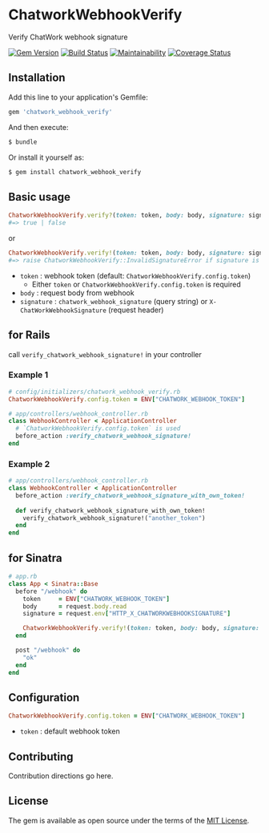 # ChatworkWebhookVerify
Verify ChatWork webhook signature

[![Gem Version](https://badge.fury.io/rb/chatwork_webhook_verify.svg)](https://badge.fury.io/rb/chatwork_webhook_verify)
[![Build Status](https://github.com/sue445/chatwork_webhook_verify/workflows/test/badge.svg?branch=master)](https://github.com/sue445/chatwork_webhook_verify/actions?query=workflow%3Atest)
[![Maintainability](https://api.codeclimate.com/v1/badges/d7ea5e910c29987c7c0e/maintainability)](https://codeclimate.com/github/sue445/chatwork_webhook_verify/maintainability)
[![Coverage Status](https://coveralls.io/repos/github/sue445/chatwork_webhook_verify/badge.svg?branch=master)](https://coveralls.io/github/sue445/chatwork_webhook_verify?branch=master)

## Installation
Add this line to your application's Gemfile:

```ruby
gem 'chatwork_webhook_verify'
```

And then execute:
```bash
$ bundle
```

Or install it yourself as:
```bash
$ gem install chatwork_webhook_verify
```

## Basic usage
```ruby
ChatworkWebhookVerify.verify?(token: token, body: body, signature: signature)
#=> true | false
```

or 

```ruby
ChatworkWebhookVerify.verify!(token: token, body: body, signature: signature)
#=> raise ChatworkWebhookVerify::InvalidSignatureError if signature is invalid
```

* `token` : webhook token (default: `ChatworkWebhookVerify.config.token`)
  * Either `token` or `ChatworkWebhookVerify.config.token` is required
* `body` : request body from webhook
* `signature` : `chatwork_webhook_signature` (query string) or `X-ChatWorkWebhookSignature` (request header)

## for Rails
call `verify_chatwork_webhook_signature!` in your controller

### Example 1
```ruby
# config/initializers/chatwork_webhook_verify.rb
ChatworkWebhookVerify.config.token = ENV["CHATWORK_WEBHOOK_TOKEN"]
```

```ruby
# app/controllers/webhook_controller.rb
class WebhookController < ApplicationController
  # `ChatworkWebhookVerify.config.token` is used
  before_action :verify_chatwork_webhook_signature!
end
```

### Example 2
```ruby
# app/controllers/webhook_controller.rb
class WebhookController < ApplicationController
  before_action :verify_chatwork_webhook_signature_with_own_token!
  
  def verify_chatwork_webhook_signature_with_own_token!
    verify_chatwork_webhook_signature!("another_token")
  end
end
```

## for Sinatra
```ruby
# app.rb
class App < Sinatra::Base
  before "/webhook" do
    token     = ENV["CHATWORK_WEBHOOK_TOKEN"]
    body      = request.body.read
    signature = request.env["HTTP_X_CHATWORKWEBHOOKSIGNATURE"]

    ChatworkWebhookVerify.verify!(token: token, body: body, signature: signature)
  end

  post "/webhook" do
    "ok"
  end
end
```

## Configuration
```ruby
ChatworkWebhookVerify.config.token = ENV["CHATWORK_WEBHOOK_TOKEN"]
```

* `token` : default webhook token

## Contributing
Contribution directions go here.

## License
The gem is available as open source under the terms of the [MIT License](https://opensource.org/licenses/MIT).
